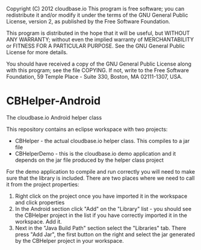 Copyright (C) 2012 cloudbase.io
This program is free software; you can redistribute it and/or modify it under
the terms of the GNU General Public License, version 2, as published by
the Free Software Foundation.
 
This program is distributed in the hope that it will be useful,
but WITHOUT ANY WARRANTY; without even the implied warranty of MERCHANTABILITY
or FITNESS FOR A PARTICULAR PURPOSE.  See the GNU General Public License
for more details.
 
You should have received a copy of the GNU General Public License
along with this program; see the file COPYING.  If not, write to the Free
Software Foundation, 59 Temple Place - Suite 330, Boston, MA
02111-1307, USA.

CBHelper-Android
================

The cloudbase.io Android helper class

This repository contains an eclipse workspace with two projects:
- CBHelper - the actual cloudbase.io helper class. This compiles to a jar file
- CBHelperDemo - this is the cloudbase.io demo application and it depends on the jar file produced by the helper class project

For the demo application to compile and run correctly you will need to make sure that the library is included.
There are two places where we need to call it from the project properties:
 1. Right click on the project once you have imported it in the workspace and click properties
 2. In the Android section click "Add" on the "Library" list - you should see the CBHelper project in the list
    if you have correctly imported it in the workspace. Add it.
 3. Next in the "Java Build Path" section select the "Libraries" tab. There press "Add Jar", the first button on the right
    and select the jar generated by the CBHelper project in your workspace.